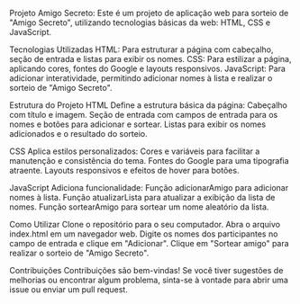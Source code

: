 Projeto Amigo Secreto:
Este é um projeto de aplicação web para sorteio de "Amigo Secreto", utilizando tecnologias básicas da web: HTML, CSS e JavaScript.

Tecnologias Utilizadas
HTML: Para estruturar a página com cabeçalho, seção de entrada e listas para exibir os nomes.
CSS: Para estilizar a página, aplicando cores, fontes do Google e layouts responsivos.
JavaScript: Para adicionar interatividade, permitindo adicionar nomes à lista e realizar o sorteio de "Amigo Secreto".

Estrutura do Projeto
HTML
Define a estrutura básica da página:
Cabeçalho com título e imagem.
Seção de entrada com campos de entrada para os nomes e botões para adicionar e sortear.
Listas para exibir os nomes adicionados e o resultado do sorteio.

CSS
Aplica estilos personalizados:
Cores e variáveis para facilitar a manutenção e consistência do tema.
Fontes do Google para uma tipografia atraente.
Layouts responsivos e efeitos de hover para botões.

JavaScript
Adiciona funcionalidade:
Função adicionarAmigo para adicionar nomes à lista.
Função atualizarLista para atualizar a exibição da lista de nomes.
Função sortearAmigo para sortear um nome aleatório da lista.

Como Utilizar
Clone o repositório para o seu computador.
Abra o arquivo index.html em um navegador web.
Digite os nomes dos participantes no campo de entrada e clique em "Adicionar".
Clique em "Sortear amigo" para realizar o sorteio de "Amigo Secreto".

Contribuições
Contribuições são bem-vindas! Se você tiver sugestões de melhorias ou encontrar algum problema, sinta-se à vontade para abrir uma issue ou enviar um pull request.
